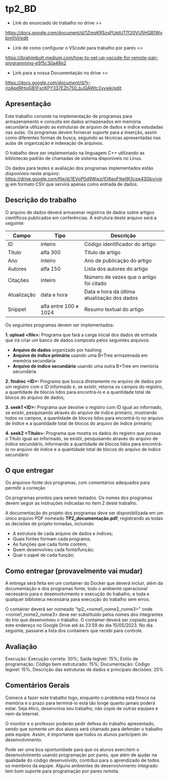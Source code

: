 # tp2_BD

- Link do enunciado do trabalho no drive >> 

https://docs.google.com/document/d/1ZmqKR5zsPUptUT7f20VU5HQB1Wvbm0VI/edit

- Link de como configurar o VScode para trabalho por pares >> 

https://ibrahimbutt.medium.com/how-to-set-up-vscode-for-remote-pair-programming-e5f5c30a48e2

- Link para a nossa Documentação no drive >> 

https://docs.google.com/document/d/1r-rjzApdRHsjGB1FscKPY337EZh750_bJQAWtc2yvwk/edit

## Apresentação 

Este trabalho consiste na implementação de programas para armazenamento e consulta em  dados armazenados em memória secundária utilizando as estruturas de arquivo de dados e índice estudadas nas aulas. Os programas devem fornecer suporte para a inserção, assim como diferentes formas de busca, seguindo as técnicas apresentadas nas aulas de organização e indexação de arquivos.

O trabalho deve ser implementado na linguagem C++ utilizando as bibliotecas padrão de chamadas de sistema disponíveis no Linux.

Os dados para testes e avaliação dos programas implementados estão disponíveis neste arquivo: https://drive.google.com/file/d/1EVoP0d9Wwzj1O6eoFIkel9I3cpe43Gbv/view em formato CSV que servirá apenas como entrada de dados.

## Descrição do trabalho

O arquivo de dados deverá armazenar registros de dados sobre artigos científicos publicados em conferências.  A estrutura deste arquivo será a seguinte:

| Campo  | Tipo | Descrição |
| ------------- | ------------- | ------------- |
| ID | inteiro | Código identificador do artigo |
| Título | alfa 300 | Título de artigo |
| Ano | inteiro | Ano de publicação do artigo |
| Autores | alfa 150 | Lista dos autores do artigo |
| Citações | inteiro | Número de vezes que o artigo foi citado |
| Atualização | data e hora | Data e hora da última atualização dos dados |
| Snippet | alfa entre 100 e 1024 | Resumo textual do artigo |

Os seguintes programas devem ser implementados:

**1. upload \<file>:** Programa que fará a carga inicial dos dados de entrada que irá criar um banco de dados composto pelos seguintes arquivos:
 - **Arquivo de dados** organizado por hashing 
 - **Arquivo de índice primário** usando uma B+Tree armazenada em memória secundária
 - **Arquivo de índice secundário** usando uma outra B+Tree em memória secundária

**2. findrec \<ID>:** Programa que busca diretamente no arquivo de dados por um registro com o ID informado e, se existir, retorna os campos do registro, a quantidade de blocos lidos para encontrá-lo e a quantidade total de blocos do arquivo de dados;

**3. seek1 \<ID>:** Programa que devolve o registro com ID igual ao informado, se existir, pesquisando através do arquivo de índice primário, mostrando todos os campos, a quantidade de blocos lidos para encontrá-lo no arquivo de índice e a quantidade total de blocos do arquivo de índice primário;

**4. seek2 \<Titulo>:** Programa que mostra os dados do registro que possua o Título igual ao informado, se existir, pesquisando através do arquivo de índice secundário, informando a quantidade de blocos lidos para encontrá-lo no arquivo de índice e a quantidade total de blocos do arquivo de índice secundário

## O que entregar 

Os arquivos-fonte dos programas, com comentários adequados para permitir a correção 

Os programas prontos para serem testados. Os nomes dos programas devem seguir as instruções indicadas no item 2 deste trabalho.

 A documentação do projeto dos programas deve ser disponibilizada em um único arquivo PDF nomeado **TP2_documentação.pdf**, registrando as todas as decisões de projeto tomadas, incluindo:

 - A estrutura de cada arquivo de dados e índices;
 - Quais fontes formam cada programa;
 - As funções que cada fonte contém;
 - Quem desenvolveu cada fonte/função;
 - Qual o papel de cada função;
            
## Como entregar (provavelmente vai mudar)

A entrega será feita em um container do Docker que deverá incluir, além da documentação e dos programas fonte, todo o ambiente operacional necessário para o desenvolvimento e execução do trabalho, e toda e qualquer biblioteca necessária para execução do trabalho sem erros.

O container deverá ser nomeado "tp2_<nome1_nome2_nome3>" onde <nome1_nome2_nome3> deve ser substituido pelos nomes dos integrantes do trio que desenvolveu o trabalho. O container deverá ser copiado para este endereço no Google Drive até às 23:59 do dia 15/05/2023. No dia seguinte, passarei a lista dos containers que recebi para controle.

## Avaliação

Execução: Execução correta: 30%; Saída legível: 15%; Estilo de programação: Código bem estruturado: 15%; Documentação: Código legível: 15%, Descrição das estruturas de dados e principais decisões: 25%

## Comentários Gerais

Comece a fazer este trabalho logo, enquanto o problema está fresco na memória e o prazo para terminá-lo está tão longe quanto jamais poderá estar. Seja ético, desenvolva seu trabalho, não copie de outras equipes e nem da Internet. 

O monitor e o professor poderão pedir defesa do trabalho apresentado, sendo que somente um dos alunos será chamado para defender o trabalho pela equipe. Assim, é importante que todos os alunos participem do desenvolvimento. 

Pode ser uma boa oportunidade para que os alunos exercitem o desenvolvimento usando programação por pares, que além de ajudar na qualidade do código desenvolvido, contribui para o aprendizado de todos os membros da equipe. Alguns ambientes de desenvolvimento integrado tem bom suporte para programação por pares remota.
